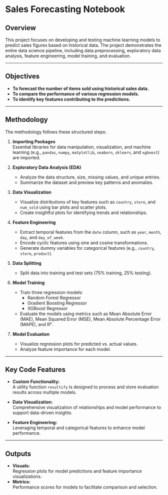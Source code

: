 # Sales Forecasting Notebook

## Overview
This project focuses on developing and testing machine learning models to predict sales figures based on historical data. The project demonstrates the entire data science pipeline, including data preprocessing, exploratory data analysis, feature engineering, model training, and evaluation.

---

## Objectives
- **To forecast the number of items sold using historical sales data.**
- **To compare the performance of various regression models.**
- **To identify key features contributing to the predictions.**

---

## Methodology
The methodology follows these structured steps:
1. **Importing Packages**  
   Essential libraries for data manipulation, visualization, and machine learning (e.g., `pandas`, `numpy`, `matplotlib`, `seaborn`, `sklearn`, and `xgboost`) are imported.
   
2. **Exploratory Data Analysis (EDA)**  
   - Analyze the data structure, size, missing values, and unique entries.
   - Summarize the dataset and preview key patterns and anomalies.
   
3. **Data Visualization**  
   - Visualize distributions of key features such as `country`, `store`, and `num_sold` using bar plots and scatter plots.
   - Create insightful plots for identifying trends and relationships.

4. **Feature Engineering**  
   - Extract temporal features from the `date` column, such as `year`, `month`, `day`, and `day_of_week`.
   - Encode cyclic features using sine and cosine transformations.
   - Generate dummy variables for categorical features (e.g., `country`, `store`, `product`).

5. **Data Splitting**  
   - Split data into training and test sets (75% training, 25% testing).
   
6. **Model Training**  
   - Train three regression models:
     - Random Forest Regressor
     - Gradient Boosting Regressor
     - XGBoost Regressor
   - Evaluate the models using metrics such as Mean Absolute Error (MAE), Mean Squared Error (MSE), Mean Absolute Percentage Error (MAPE), and R².

7. **Model Evaluation**  
   - Visualize regression plots for predicted vs. actual values.
   - Analyze feature importance for each model.

---

## Key Code Features
- **Custom Functionality:**  
  A utility function `resultify` is designed to process and store evaluation results across multiple models.
  
- **Data Visualization:**  
  Comprehensive visualization of relationships and model performance to support data-driven insights.

- **Feature Engineering:**  
  Leveraging temporal and categorical features to enhance model performance.

---

## Outputs
- **Visuals:**  
  Regression plots for model predictions and feature importance visualizations.
- **Metrics:**  
  Performance scores for models to facilitate comparison and selection.
